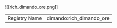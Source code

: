 ![[rich_dimando_ore.png]]

<table>
	<tr>
		<td>Registry Name</td>
		<td>dimando:rich_dimando_ore</td>
	</tr>
</table>
